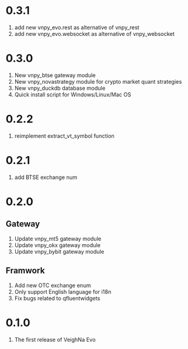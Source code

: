 # 0.3.1

1. add new vnpy_evo.rest as alternative of vnpy_rest
2. add new vnpy_evo.websocket as alternative of vnpy_websocket

# 0.3.0

1. New vnpy_btse gateway module
2. New vnpy_novastrategy module for crypto market quant strategies
3. New vnpy_duckdb database module
4. Quick install script for Windows/Linux/Mac OS

# 0.2.2

1. reimplement extract_vt_symbol function

# 0.2.1

1. add BTSE exchange num

# 0.2.0

## Gateway

1. Update vnpy_mt5 gateway module
2. Update vnpy_okx gateway module
3. Update vnpy_bybit gateway module

## Framwork

1. Add new OTC exchange enum
2. Only support English language for i18n
3. Fix bugs related to qfluentwidgets

# 0.1.0

1. The first release of VeighNa Evo